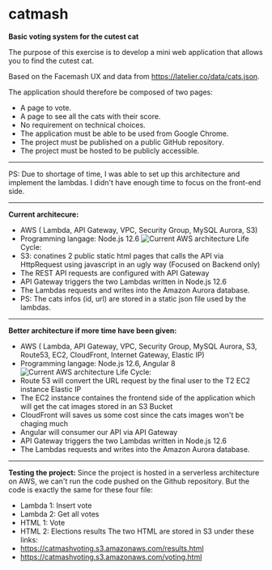 # catmash
**Basic voting system for the cutest cat** 

The purpose of this exercise is to develop a mini web application that allows you to find the cutest cat.

Based on the Facemash UX and data from https://latelier.co/data/cats.json.

The application should therefore be composed of two pages:
- A page to vote.
- A page to see all the cats with their score.
- No requirement on technical choices.
- The application must be able to be used from Google Chrome.
- The project must be published on a public GitHub repository.
- The project must be hosted to be publicly accessible.
---------------
PS: Due to shortage of time, I was able to set up this architecture and implement the lambdas. I didn't have enough time to focus on the front-end side.

---------------
**Current architecure:** 
- AWS ( Lambda, API Gateway, VPC, Security Group, MySQL Aurora, S3)
- Programming langage: Node.js 12.6
![Current AWS architecture](https://catmashvoting.s3.amazonaws.com/catmash.jpeg)
Life Cycle:
- S3: conatines 2 public static html pages that calls the API via HttpRequest using javascript in an ugly way (Focused on Backend only)
- The REST API requests are configured with API Gateway
- API Gateway triggers the two Lambdas written in Node.js 12.6
- The Lambdas requests and writes into the Amazon Aurora database.
- PS: The cats infos (id, url) are stored in a static json file used by the lambdas.

---------------
**Better architecture if more time have been given:** 
- AWS ( Lambda, API Gateway, VPC, Security Group, MySQL Aurora, S3, Route53, EC2, CloudFront, Internet Gateway, Elastic IP)
- Programming langage: Node.js 12.6, Angular 8
![Current AWS architecture](https://catmashvoting.s3.amazonaws.com/expected.jpeg) 
Life Cycle:
- Route 53 will convert the URL request by the final user to the T2 EC2 instance Elastic IP
- The EC2 instance containes the frontend side of the application which will get the cat images stored in an S3 Bucket
- CloudFront will saves us some cost since the cats images won't be chaging much
- Angular will consumer our API via API Gateway
- API Gateway triggers the two Lambdas written in Node.js 12.6
- The Lambdas requests and writes into the Amazon Aurora database.

---------------
**Testing the project:** 
Since the project is hosted in a serverless architecture on AWS, we can't run the code pushed on the Github repository.
But the code is exactly the same for these four file:
- Lambda 1: Insert vote
- Lambda 2: Get all votes
- HTML 1: Vote
- HTML 2: Elections results
The two HTML are stored in S3 under these links:
- https://catmashvoting.s3.amazonaws.com/results.html
- https://catmashvoting.s3.amazonaws.com/voting.html
